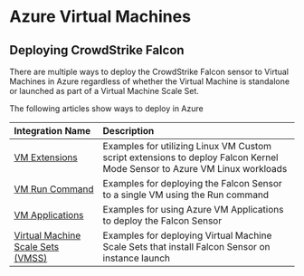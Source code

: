 # Azure Virtual Machines


## Deploying CrowdStrike Falcon

There are multiple ways to deploy the CrowdStrike Falcon sensor to Virtual Machines in Azure regardless of whether the Virtual Machine is standalone or launched as part of a Virtual Machine Scale Set.

The following articles show ways to deploy in Azure

| Integration Name | Description |
|:-|:-|
| [VM Extensions](vm-extensions) | Examples for utilizing Linux VM Custom script extensions to deploy Falcon Kernel Mode Sensor to Azure VM Linux workloads |
| [VM Run Command](vmrun.md) | Examples for deploying the Falcon Sensor to a single VM using the Run command |
| [VM Applications](vmapp/README.md) | Examples for using Azure VM Applications to deploy the Falcon Sensor |
| [Virtual Machine Scale Sets (VMSS)](vmss) | Examples for deploying Virtual Machine Scale Sets that install Falcon Sensor on instance launch |